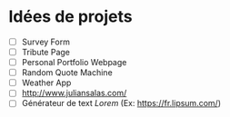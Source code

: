 # Idées de projets

- [ ] Survey Form
- [ ] Tribute Page
- [ ] Personal Portfolio Webpage
- [ ] Random Quote Machine
- [ ] Weather App
- [ ] http://www.juliansalas.com/
- [ ] Générateur de text *Lorem* (Ex: https://fr.lipsum.com/)
